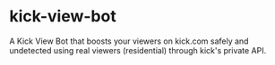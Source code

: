 # kick-view-bot
A Kick View Bot that boosts your viewers on kick.com safely and undetected using real viewers (residential) through kick's private API.
